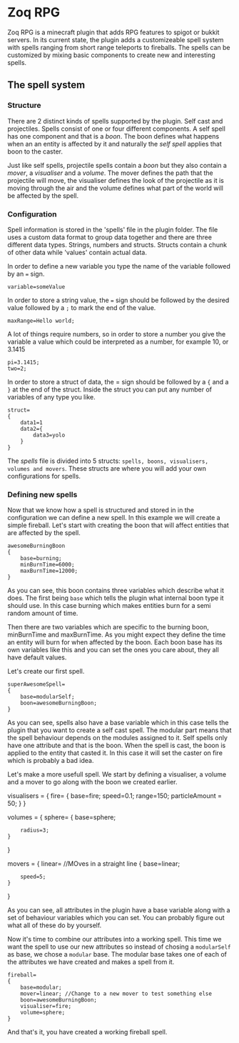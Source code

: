 Zoq RPG
====
Zoq RPG is a minecraft plugin that adds RPG features to spigot or bukkit servers. In its current state, the plugin adds a customizeable spell system with spells ranging from short range teleports to fireballs. The spells can be customized by mixing basic components to create new and interesting spells.

The spell system
----

### Structure
There are 2 distinct kinds of spells supported by the plugin. Self cast and projectiles. Spells consist of one or four
different components. A self spell has one component and that is a *boon*. The boon defines what happens when an 
an entity is affected by it and naturally the *self spell* applies that boon to the caster.

Just like self spells, projectile spells contain a *boon* but they also contain a *mover*, a *visualiser* and a 
*volume*. The mover defines the path that the projectile will move, the visualiser defines the look of the projectile
as it is moving through the air and the volume defines what part of the world will be affected by the spell.

### Configuration
Spell information is stored in the 'spells' file in the plugin folder. The file uses a custom data format to group
data together and there are three different data types. Strings, numbers and structs. Structs contain a chunk of other data
while 'values' contain actual data. 

In order to define a new variable you type the name of the variable followed by an `=` sign.

    variable=someValue

In order to store a string value, the `=` sign should be followed by the desired value followed by a `;` to mark
the end of the value.

    maxRange=Hello world;

A lot of things require numbers, so in order to store a number you give the variable a value which could be interpreted
as a number, for example 10, or 3.1415

    pi=3.1415;
    two=2;

In order to store a struct of data, the = sign should be followed by a `{` and a `}` at the end of the struct.
Inside the struct you can put any number of variables of any type you like.

    struct=
    {
        data1=1
        data2={
            data3=yolo
        }
    }

The *spells* file is divided into 5 structs: `spells, boons, visualisers, volumes and movers`. These structs are where
you will add your own configurations for spells.

### Defining new spells

Now that we know how a spell is structured and stored in in the configuration we can define a new spell. In this 
example we will create a simple fireball. Let's start with creating the boon that will affect entities that are 
affected by the spell.

    awesomeBurningBoon
    {
        base=burning;
        minBurnTime=6000;
        maxBurnTime=12000;
    }

As you can see, this boon contains three variables which describe what it does. The first being `base` which tells
the plugin what internal boon type it should use. In this case burning which makes entities burn for a semi random
amount of time. 

Then there are two variables which are specific to the burning boon, minBurnTime and maxBurnTime. As you might expect
they define the time an entity will burn for when affected by the boon. Each boon base has its own variables like this
and you can set the ones you care about, they all have default values.

Let's create our first spell. 

    superAwesomeSpell=
    {
        base=modularSelf;
        boon=awesomeBurningBoon;
    }

As you can see, spells also have a base variable which in this case tells the plugin that you want to create a self 
cast spell. The modular part means that the spell behaviour depends on the modules assigned to it. Self spells only
have one attribute and that is the boon. When the spell is cast, the boon is applied to the entity that casted it.
In this case it will set the caster on fire which is probably a bad idea.

Let's make a more usefull spell. We start by defining a visualiser, a volume and a mover to go along with the boon
we created earlier.

visualisers = 
{
    fire=
    {
        base=fire;
        speed=0.1;
        range=150;
        particleAmount = 50;
    }
}

volumes = 
{
    sphere=
    {
        base=sphere;

        radius=3;
    }
}

movers = 
{
    linear= //MOves in a straight line
    {
        base=linear;
        
        speed=5;
    }
}

As you can see, all attributes in the plugin have a base variable along with a set of behaviour variables which you
can set. You can probably figure out what all of these do by yourself.

Now it's time to combine our attributes into a working spell. This time we want the spell to use our new attributes
so instead of chosing a `modularSelf` as base, we chose a `modular` base. The modular base takes one of each of the
attributes we have created and makes a spell from it.


    fireball= 
    {
        base=modular;
        mover=linear; //Change to a new mover to test something else
        boon=awesomeBurningBoon; 
        visualiser=fire;
        volume=sphere;
    }

And that's it, you have created a working fireball spell.
